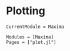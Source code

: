 # Plotting

```@meta
CurrentModule = Maxima
```

```@autodocs
Modules = [Maxima]
Pages = ["plot.jl"]
```
